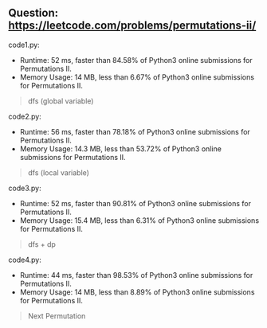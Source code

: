 ## Question: https://leetcode.com/problems/permutations-ii/

code1.py:
* Runtime: 52 ms, faster than 84.58% of Python3 online submissions for Permutations II.
* Memory Usage: 14 MB, less than 6.67% of Python3 online submissions for Permutations II.
>dfs (global variable)

code2.py:
* Runtime: 56 ms, faster than 78.18% of Python3 online submissions for Permutations II.
* Memory Usage: 14.3 MB, less than 53.72% of Python3 online submissions for Permutations II.
>dfs (local variable)

code3.py:
* Runtime: 52 ms, faster than 90.81% of Python3 online submissions for Permutations II.
* Memory Usage: 15.4 MB, less than 6.31% of Python3 online submissions for Permutations II.
>dfs + dp

code4.py:
* Runtime: 44 ms, faster than 98.53% of Python3 online submissions for Permutations II.
* Memory Usage: 14 MB, less than 8.89% of Python3 online submissions for Permutations II.
>Next Permutation
